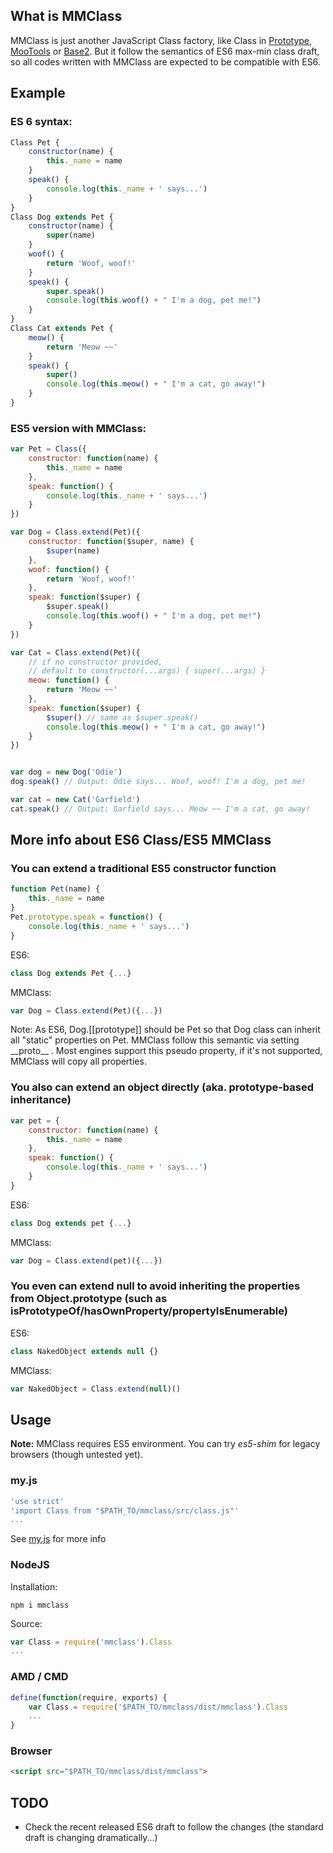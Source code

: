 ## What is MMClass ##

MMClass is just another JavaScript Class factory,
like Class in [Prototype](http://prototypejs.org/learn/class-inheritance),
[MooTools](http://mootools.net/docs/core/Class/Class) or
[Base2](http://base2.googlecode.com/svn/version/1.0.2/doc/base2.html#/doc/!base2.Base).
But it follow the semantics of ES6 max-min class draft,
so all codes written with MMClass are expected to be compatible with ES6.

## Example ##

### ES 6 syntax: ###

```js
Class Pet {
	constructor(name) {
		this._name = name
	}
	speak() {
		console.log(this._name + ' says...')
	}
}
Class Dog extends Pet {
	constructor(name) {
		super(name)
	}
	woof() {
		return 'Woof, woof!'
	}
	speak() {
		super.speak()
		console.log(this.woof() + " I'm a dog, pet me!")
	}
}
Class Cat extends Pet {
	meow() {
		return 'Meow ~~'
	}
	speak() {
		super()
		console.log(this.meow() + " I'm a cat, go away!")
	}
}
```

### ES5 version with MMClass: ###

```js
var Pet = Class({
	constructor: function(name) {
		this._name = name
	},
	speak: function() {
		console.log(this._name + ' says...')
	}
})

var Dog = Class.extend(Pet)({
	constructor: function($super, name) {
		$super(name)
	},
	woof: function() {
		return 'Woof, woof!'
	},
	speak: function($super) {
		$super.speak()
		console.log(this.woof() + " I'm a dog, pet me!")
	}
})

var Cat = Class.extend(Pet)({
	// if no constructor provided,
	// default to constructor(...args) { super(...args) }
	meow: function() {
		return 'Meow ~~'
	},
	speak: function($super) {
		$super() // same as $super.speak()
		console.log(this.meow() + " I'm a cat, go away!")
	}
})


var dog = new Dog('Odie')
dog.speak() // Output: Odie says... Woof, woof! I'm a dog, pet me!

var cat = new Cat('Garfield')
cat.speak() // Output: Garfield says... Meow ~~ I'm a cat, go away!
```

## More info about ES6 Class/ES5 MMClass ##

### You can extend a traditional ES5 constructor function ###

```js
function Pet(name) {
	this._name = name
}
Pet.prototype.speak = function() {
	console.log(this._name + ' says...')
}
```

ES6:

```js
class Dog extends Pet {...}
```

MMClass:

```js
var Dog = Class.extend(Pet)({...})
```

Note: As ES6, Dog.[[prototype]] should be Pet so that Dog class can inherit
all "static" properties on Pet. MMClass follow this semantic via setting
\_\_proto\_\_ . Most engines support this pseudo property, if it's not supported,
MMClass will copy all properties.

### You also can extend an object directly (aka. prototype-based inheritance) ###

```js
var pet = {
	constructor: function(name) {
		this._name = name
	},
	speak: function() {
		console.log(this._name + ' says...')
	}
}
```

ES6:

```js
class Dog extends pet {...}
```

MMClass:

```js
var Dog = Class.extend(pet)({...})
```

### You even can extend null to avoid inheriting the properties from Object.prototype (such as isPrototypeOf/hasOwnProperty/propertyIsEnumerable) ###

ES6:

```js
class NakedObject extends null {}
```

MMClass:

```js
var NakedObject = Class.extend(null)()
```

###

## Usage ##

**Note:** MMClass requires ES5 environment. You can try _es5-shim_ for legacy browsers (though untested yet).

### my.js ###

```js
'use strict'
'import Class from "$PATH_TO/mmclass/src/class.js"'
...
```
See [my.js](http://github.com/hax/my.js/) for more info

### NodeJS ###

Installation:
```
npm i mmclass
```

Source:
```js
var Class = require('mmclass').Class
...
```

### AMD / CMD ###

```js
define(function(require, exports) {
	var Class = require('$PATH_TO/mmclass/dist/mmclass').Class
	...
}
```

### Browser ###

```html
<script src="$PATH_TO/mmclass/dist/mmclass">
```

## TODO ##

* Check the recent released ES6 draft to follow the changes
(the standard draft is changing dramatically...)
